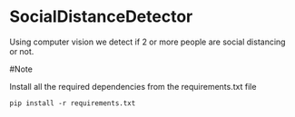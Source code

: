 # SocialDistanceDetector

Using computer vision we detect if 2 or more people are social distancing or not.

#Note

Install all the required dependencies from the requirements.txt file

```
pip install -r requirements.txt
```
